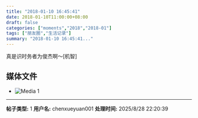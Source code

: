 ```yaml
---
title: "2018-01-10 16:45:41"
date: 2018-01-10T11:00:00+08:00
draft: false
categories: ["moments","2018","2018-01"]
tags: ["朋友圈","生活记录"]
summary: "2018-01-10 16:45:41..."
---
```


真是识时务者为俊杰啊～[机智]

## 媒体文件

- ![Media 1](/Moments/photos/2018-01-10/201801101645410.jpg)

---

**帖子类型:** 1
**用户名:** chenxueyuan001
**处理时间:** 2025/8/28 22:20:39